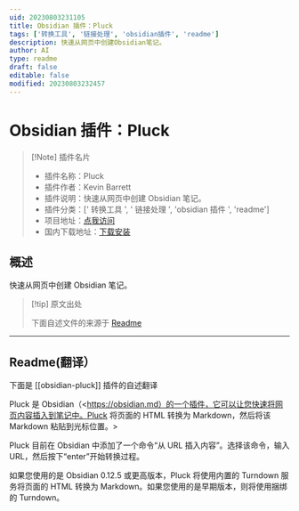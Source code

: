 ```yaml
---
uid: 20230803231105
title: Obsidian 插件：Pluck
tags: ['转换工具', '链接处理', 'obsidian插件', 'readme']
description: 快速从网页中创建Obsidian笔记。
author: AI
type: readme
draft: false
editable: false
modified: 20230803232457
---
```


# Obsidian 插件：Pluck

> [!Note] 插件名片
> - 插件名称：Pluck
> - 插件作者：Kevin Barrett
> - 插件说明：快速从网页中创建 Obsidian 笔记。
> - 插件分类：[' 转换工具 ', ' 链接处理 ', 'obsidian 插件 ', 'readme']
> - 项目地址：[点我访问](https://github.com/kevboh/obsidian-pluck)
> - 国内下载地址：[下载安装](https://pkmer.cn/products/plugin/pluginMarket/?obsidian-pluck)

## 概述

快速从网页中创建 Obsidian 笔记。

> [!tip] 原文出处
>
>下面自述文件的来源于 [Readme](https://ghproxy.net/https://raw.githubusercontent.com/kevboh/obsidian-pluck/main/README.md)
>

---

## Readme(翻译）

下面是 [[obsidian-pluck]] 插件的自述翻译

Pluck 是 Obsidian（<https://obsidian.md）的一个插件，它可以让您快速将网页内容插入到笔记中。Pluck 将页面的 HTML 转换为 Markdown，然后将该 Markdown 粘贴到光标位置。>

Pluck 目前在 Obsidian 中添加了一个命令“从 URL 插入内容”。选择该命令，输入 URL，然后按下“enter”开始转换过程。

如果您使用的是 Obsidian 0.12.5 或更高版本，Pluck 将使用内置的 Turndown 服务将页面的 HTML 转换为 Markdown。如果您使用的是早期版本，则将使用捆绑的 Turndown。
